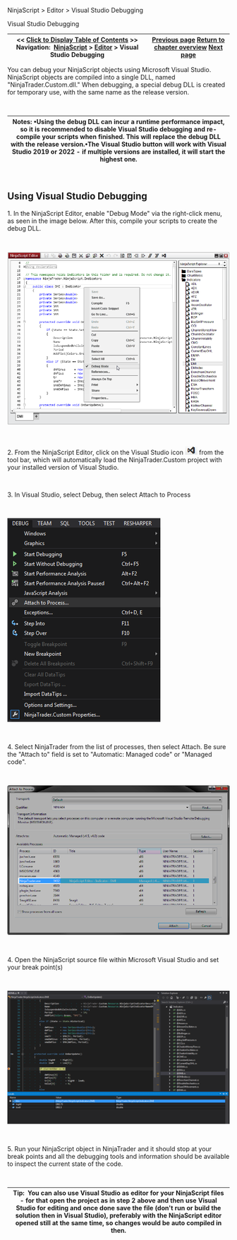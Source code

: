 ﻿


NinjaScript \> Editor \> Visual Studio Debugging






















Visual Studio Debugging







| \<\< [Click to Display Table of Contents](visual_studio_debugging.md) \>\> **Navigation:**     [NinjaScript](ninjascript-1.md) \> [Editor](editor-1.md) \> Visual Studio Debugging | [Previous page](output-1.md) [Return to chapter overview](editor-1.md) [Next page](editor_keyboard_shortcuts-1.md) |
| --- | --- |











You can debug your NinjaScript objects using Microsoft Visual Studio. NinjaScript objects are compiled into a single DLL, named "NinjaTrader.Custom.dll." When debugging, a special debug DLL is created for temporary use, with the same name as the release version. 


 




| Notes:  •Using the debug DLL can incur a runtime performance impact, so it is recommended to disable Visual Studio debugging and re\-compile your scripts when finished. This will replace the debug DLL with the release version.•The Visual Studio button will work with Visual Studio 2019 or 2022 \- if multiple versions are installed, it will start the highest one. |
| --- |



 


## Using Visual Studio Debugging


1\. In the NinjaScript Editor, enable "Debug Mode" via the right\-click menu, as seen in the image below. After this, compile your scripts to create the debug DLL.


 


![NS_Editor_5](ns_editor_5.png)


 


2\. From the NinjaScript Editor, click on the Visual Studio icon ![NS_Editor_6](ns_editor_6.png) from the tool bar, which will automatically load the NinjaTrader.Custom project with your installed version of Visual Studio.


 


3\. In Visual Studio, select Debug, then select Attach to Process


 


![NS_Editor_7](ns_editor_7.png)


 


4\. Select NinjaTrader from the list of processes, then select Attach. Be sure the "Attach to" field is set to "Automatic: Managed code" or "Managed code".


 


![NS_Editor_8](ns_editor_8.png)


 


4\. Open the NinjaScript source file within Microsoft Visual Studio and set your break point(s)


 


![NS_Editor_9](ns_editor_9.png)


 


5\. Run your NinjaScript object in NinjaTrader and it should stop at your break points and all the debugging tools and information should be available to inspect the current state of the code.


 




| Tip:  You can also use Visual Studio as editor for your NinjaScript files \- for that open the project as in step 2 above and then use Visual Studio for editing and once done save the file (don't run or build the solution then in Visual Studio), preferably with the NinjaScript editor opened still at the same time, so changes would be auto compiled in then. |
| --- |









